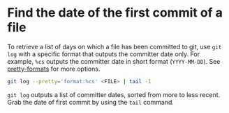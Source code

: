 # Find the date of the first commit of a file

To retrieve a list of days on which a file has been committed to git, use `git log` with a specific format that outputs the committer date only. For example, `%cs` outputs the committer date in short format (`YYYY-MM-DD`). See [pretty-formats](https://git-scm.com/docs/pretty-formats#Documentation/pretty-formats.txt-emcsem) for more options.

```bash
git log --pretty='format:%cs' <FILE> | tail -1
```

`git log` outputs a list of committer dates, sorted from more to less recent. Grab the date of first commit by using the `tail` command.
